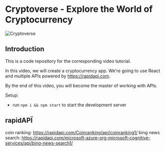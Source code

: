 # Cryptoverse - Explore the World of Cryptocurrency

![Cryptoverse](https://i.ibb.co/8gh5Jc8/image.png)

## Introduction
This is a code repository for the corresponding video tutorial. 

In this video, we will create a cryptocurrency app. We're going to use React and multiple APIs powered by https://rapidapi.com.

By the end of this video, you will become the master of working with APIs.

Setup:
- run ```npm i && npm start``` to start the development server

## rapidAPÏ
coin ranking: https://rapidapi.com/Coinranking/api/coinranking1/
bing news search: https://rapidapi.com/microsoft-azure-org-microsoft-cognitive-services/api/bing-news-search1/
